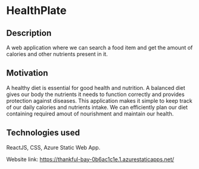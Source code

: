 # HealthPlate

## Description
A web application where we can search a food item and get the amount of calories and other nutrients present in it.

## Motivation

A healthy diet is essential for good health and nutrition. A balanced diet gives our body the nutrients it needs to function correctly and provides protection against diseases. This application makes it simple to keep track of our daily calories and nutrients intake. We can efficiently plan our diet containing required amout of nourishment and maintain our health.

## Technologies used
ReactJS, CSS, Azure Static Web App.

Website link: https://thankful-bay-0b6ac1c1e.1.azurestaticapps.net/
